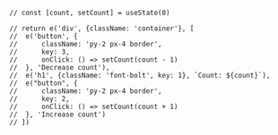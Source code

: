 	// const [count, setCount] = useState(0)
  <!-- // return (
	// 	<h1>Hello React</h1>
	// )
	// return (
	// 	React.createElement('h1', {}, 'Hello From JS')
	// ) -->
	// return e('div', {className: 'container'}, [
	// 	e('button', {
	// 		className: 'py-2 px-4 border', 
	// 		key: 3, 
	// 		onClick: () => setCount(count - 1)
	// 	}, 'Decrease count'),
	// 	e('h1', {className: 'font-bolt', key: 1}, `Count: ${count}`),
	// 	e("button", {
	// 		className: 'py-2 px-4 border', 
	// 		key: 2, 
	// 		onClick: () => setCount(count + 1)
	// 	}, 'Increase count')	
	// ])